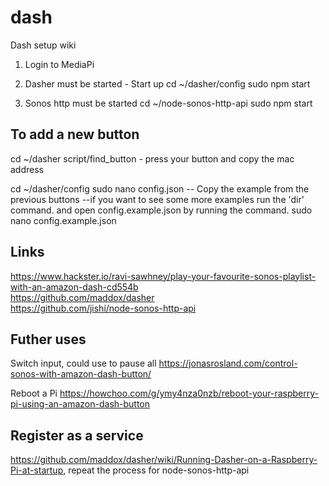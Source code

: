 # dash
Dash setup wiki

1. Login to MediaPi

2. Dasher must be started - Start up
cd ~/dasher/config
sudo npm start

3. Sonos http must be started
cd ~/node-sonos-http-api
sudo npm start

## To add a new button
cd ~/dasher
script/find_button - press your button and copy the mac address

cd ~/dasher/config
sudo nano config.json -- Copy the example from the previous buttons
--if you want to see some more examples run the 'dir' command. and open config.example.json by running the command. sudo nano config.example.json 

## Links
https://www.hackster.io/ravi-sawhney/play-your-favourite-sonos-playlist-with-an-amazon-dash-cd554b  
https://github.com/maddox/dasher  
https://github.com/jishi/node-sonos-http-api  

## Futher uses
Switch input, could use to pause all
https://jonasrosland.com/control-sonos-with-amazon-dash-button/

Reboot a Pi
https://howchoo.com/g/ymy4nza0nzb/reboot-your-raspberry-pi-using-an-amazon-dash-button

## Register as a service
https://github.com/maddox/dasher/wiki/Running-Dasher-on-a-Raspberry-Pi-at-startup, repeat the process for node-sonos-http-api
